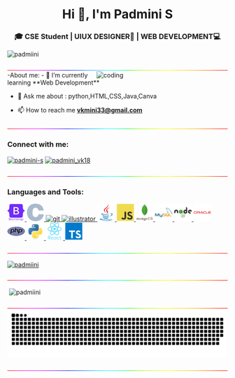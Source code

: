 <h1 align="center">Hi 👋, I'm Padmini S</h1>
<h3 align="center">🎓 CSE Student | UIUX DESIGNER🎯 | WEB DEVELOPMENT💻</h3>

<p align="left"> <img src="https://komarev.com/ghpvc/?username=padmiini&label=Profile%20views&color=0e75b6&style=flat" alt="padmiini" /> </p>


<img src="https://github.com/PADMIINI/PADMIINI/blob/main/Animated_divider.gif" alt="animated divider" />
<img align="right" alt="coding" width="300" src="https://user-images.githubusercontent.com/74038190/221352975-94759904-aa4c-4032-a8ab-b546efb9c478.gif">
-About me:
- 🌱 I’m currently learning **Web Development**

- 💬 Ask me about : python,HTML,CSS,Java,Canva

- 📫 How to reach me **vkmini33@gmail.com**

<img src="https://github.com/PADMIINI/PADMIINI/blob/main/Animated_divider.gif" alt="animated divider" />
<h3 align="left">Connect with me:</h3>
<p align="left">
<a href="https://linkedin.com/in/padmini-s" target="blank"><img align="center" src="https://raw.githubusercontent.com/rahuldkjain/github-profile-readme-generator/master/src/images/icons/Social/linked-in-alt.svg" alt="padmini-s" height="30" width="40" /></a>
<a href="https://instagram.com/padmini_vk18" target="blank"><img align="center" src="https://raw.githubusercontent.com/rahuldkjain/github-profile-readme-generator/master/src/images/icons/Social/instagram.svg" alt="padmini_vk18" height="30" width="40" /></a>
</p>
<img src="https://github.com/PADMIINI/PADMIINI/blob/main/Animated_divider.gif" alt="animated divider" />
<h3 align="left">Languages and Tools:</h3>
<p align="left"> <a href="https://getbootstrap.com" target="_blank" rel="noreferrer"> <img src="https://raw.githubusercontent.com/devicons/devicon/master/icons/bootstrap/bootstrap-plain-wordmark.svg" alt="bootstrap" width="40" height="40"/> </a> <a href="https://www.cprogramming.com/" target="_blank" rel="noreferrer"> <img src="https://raw.githubusercontent.com/devicons/devicon/master/icons/c/c-original.svg" alt="c" width="40" height="40"/> </a> <a href="https://git-scm.com/" target="_blank" rel="noreferrer"> <img src="https://www.vectorlogo.zone/logos/git-scm/git-scm-icon.svg" alt="git" width="40" height="40"/> </a> <a href="https://www.adobe.com/in/products/illustrator.html" target="_blank" rel="noreferrer"> <img src="https://www.vectorlogo.zone/logos/adobe_illustrator/adobe_illustrator-icon.svg" alt="illustrator" width="40" height="40"/> </a> <a href="https://www.java.com" target="_blank" rel="noreferrer"> <img src="https://raw.githubusercontent.com/devicons/devicon/master/icons/java/java-original.svg" alt="java" width="40" height="40"/> </a> <a href="https://developer.mozilla.org/en-US/docs/Web/JavaScript" target="_blank" rel="noreferrer"> <img src="https://raw.githubusercontent.com/devicons/devicon/master/icons/javascript/javascript-original.svg" alt="javascript" width="40" height="40"/> </a> <a href="https://www.mongodb.com/" target="_blank" rel="noreferrer"> <img src="https://raw.githubusercontent.com/devicons/devicon/master/icons/mongodb/mongodb-original-wordmark.svg" alt="mongodb" width="40" height="40"/> </a> <a href="https://www.mysql.com/" target="_blank" rel="noreferrer"> <img src="https://raw.githubusercontent.com/devicons/devicon/master/icons/mysql/mysql-original-wordmark.svg" alt="mysql" width="40" height="40"/> </a> <a href="https://nodejs.org" target="_blank" rel="noreferrer"> <img src="https://raw.githubusercontent.com/devicons/devicon/master/icons/nodejs/nodejs-original-wordmark.svg" alt="nodejs" width="40" height="40"/> </a> <a href="https://www.oracle.com/" target="_blank" rel="noreferrer"> <img src="https://raw.githubusercontent.com/devicons/devicon/master/icons/oracle/oracle-original.svg" alt="oracle" width="40" height="40"/> </a> <a href="https://www.php.net" target="_blank" rel="noreferrer"> <img src="https://raw.githubusercontent.com/devicons/devicon/master/icons/php/php-original.svg" alt="php" width="40" height="40"/> </a> <a href="https://www.python.org" target="_blank" rel="noreferrer"> <img src="https://raw.githubusercontent.com/devicons/devicon/master/icons/python/python-original.svg" alt="python" width="40" height="40"/> </a> <a href="https://reactjs.org/" target="_blank" rel="noreferrer"> <img src="https://raw.githubusercontent.com/devicons/devicon/master/icons/react/react-original-wordmark.svg" alt="react" width="40" height="40"/> </a> <a href="https://www.typescriptlang.org/" target="_blank" rel="noreferrer"> <img src="https://raw.githubusercontent.com/devicons/devicon/master/icons/typescript/typescript-original.svg" alt="typescript" width="40" height="40"/> </a> </p>
<img src="https://github.com/PADMIINI/PADMIINI/blob/main/Animated_divider.gif" alt="animated divider" />
<p align="left"> <a href="https://github.com/ryo-ma/github-profile-trophy"><img src="https://github-profile-trophy.vercel.app/?username=padmiini" alt="padmiini" /></a> </p>

<img src="https://github.com/PADMIINI/PADMIINI/blob/main/Animated_divider.gif" alt="animated divider" />
<p>&nbsp;<img align="center" src="https://github-readme-stats.vercel.app/api?username=padmiini&show_icons=true&locale=en" alt="padmiini" /></p>
<p align="left">
<img src="https://github.com/PADMIINI/PADMIINI/blob/main/Animated_divider.gif" alt="animated divider" />
  <img src="https://raw.githubusercontent.com/Elanza-48/Elanza-48/main/resources/img/github-contribution-grid-snake.svg" alt="snake animation" />
</p>
<img src="https://github.com/PADMIINI/PADMIINI/blob/main/Animated_divider.gif" alt="animated divider" />
